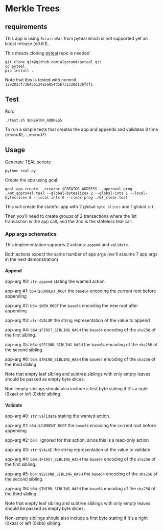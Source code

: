 # Merkle Trees
## requirements
This app is using `ScratchVar` from pyteal which is not supported yet on latest release (v0.6.1).

This means cloning [pyteal](https://github.com/algorand/pyteal) repo is needed:
```
git clone git@github.com:algorand/pyteal.git
cd pyteal
pip install .
```

Note that this is tested with commit `120202cf73b43612426a054d5b731320d13bfdf1`

## Test

Run:
```
./test.sh $CREATOR_ADDRESS
```
To run a simple tests that creates the app and appends and validates 8 time (record0,...,record7)

## Usage

Generate TEAL scripts:
```
python teal.py
```

Create the app using goal:
```
goal app create --creator $CREATOR_ADDRESS --approval-prog ./mt_approval.teal --global-byteslices 2 --global-ints 1 --local-byteslices 0 --local-ints 0 --clear-prog ./mt_clear.teal
```
This will create the stateful app with 2 global `byte slices` and 1 global `int`

Then you'll need to create groups of 2 transactions where the 1st transaction is the app call, and the 2nd is the stateless teal call.

### App args schematics

This implementation supports 2 actions: `append` and `validate`.

Both actions expect the same number of app args (we'll assume 7 app args in the next demonstration)

#### Append
app-arg #0: `str:append` stating the wanted action.

app-arg #1: `b64:$CURRENT_ROOT` the `base64` encoding the current root before appending

app-arg #2: `b64:$NEW_ROOT` the `base64` encoding the new root after appending

app-arg #3: `str:$VALUE` the string representation of the value to append

app-arg #4: `b64:$FIRST_SIBLING_HASH` the `base64` encoding of the `sha256` of the first sibling.

app-arg #5: `b64:$SECOND_SIBLING_HASH` the `base64` encoding of the `sha256` of the second sibling.

app-arg #6: `b64:$THIRD_SIBLING_HASH` the `base64` encoding of the `sha256` of the third sibling.

Note that empty leaf sibling and subtree siblings with only empty leaves should be passed as empty byte slices.

Non-empty siblings should also include a first byte stating if it's a right (0xaa) or left (0xbb) sibling.

#### Validate
app-arg #0: `str:validate` stating the wanted action.

app-arg #1: `b64:$CURRENT_ROOT` the `base64` encoding the current root before appending

app-arg #2: `b64:` ignored for this action, since this is a read-only action

app-arg #3: `str:$VALUE` the string representation of the value to validate

app-arg #4: `b64:$FIRST_SIBLING_HASH` the `base64` encoding of the `sha256` of the first sibling.

app-arg #5: `b64:$SECOND_SIBLING_HASH` the `base64` encoding of the `sha256` of the second sibling.

app-arg #6: `b64:$THIRD_SIBLING_HASH` the `base64` encoding of the `sha256` of the third sibling.

Note that empty leaf sibling and subtree siblings with only empty leaves should be passed as empty byte slices.

Non-empty siblings should also include a first byte stating if it's a right (0xaa) or left (0xbb) sibling.
